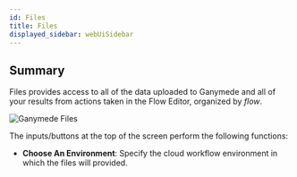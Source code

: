 ```yaml
---
id: Files
title: Files
displayed_sidebar: webUiSidebar
---
```


## Summary

Files provides access to all of the data uploaded to Ganymede and all of your results from actions taken in the Flow Editor, organized by _flow_.

![Ganymede Files](https://storage.googleapis.com/ganymede-bio-website/public/apiServer/Files_20220831.png)

The inputs/buttons at the top of the screen perform the following functions:

- **Choose An Environment**: Specify the cloud workflow environment in which the files will provided.

